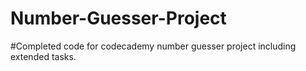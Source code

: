 # Number-Guesser-Project 
#Completed code for codecademy number guesser project including extended tasks. 
